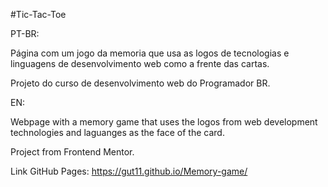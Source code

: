 #Tic-Tac-Toe

PT-BR:

Página com um jogo da memoria que usa as logos de tecnologias e linguagens de desenvolvimento web como a frente das cartas.

Projeto do curso de desenvolvimento web do Programador BR.

EN:

Webpage with a memory game that uses the logos from web development technologies and laguanges as the face of the card.

Project from Frontend Mentor.

Link GitHub Pages: https://gut11.github.io/Memory-game/
